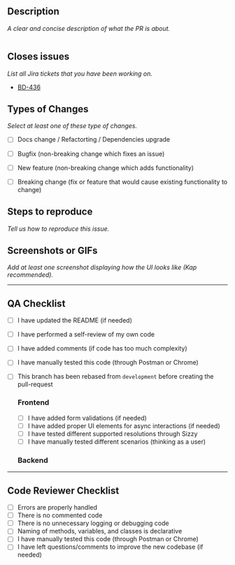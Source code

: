 ## Description

_A clear and concise description of what the PR is about._

```

```

## Closes issues

_List all Jira tickets that you have been working on._

- [BD-436](https://xivis.atlassian.net/browse/BD-436)

## Types of Changes

_Select at least one of these type of changes._

- [ ] Docs change / Refactorting / Dependencies upgrade

* [ ] Bugfix (non-breaking change which fixes an issue)

- [ ] New feature (non-breaking change which adds functionality)

* [ ] Breaking change (fix or feature that would cause existing functionality to change)

## Steps to reproduce

_Tell us how to reproduce this issue._

## Screenshots or GIFs

_Add at least one screenshot displaying how the UI looks like (Kap recommended)._

---

## QA Checklist

- [ ] I have updated the README (if needed)
- [ ] I have performed a self-review of my own code
- [ ] I have added comments (if code has too much complexity)
- [ ] I have manually tested this code (through Postman or Chrome)
- [ ] This branch has been rebased from `development` before creating the pull-request

  ### Frontend

  - [ ] I have added form validations (if needed)
  - [ ] I have added proper UI elements for async interactions (if needed)
  - [ ] I have tested different supported resolutions through Sizzy
  - [ ] I have manually tested different scenarios (thinking as a user)

  ### Backend


---

## Code Reviewer Checklist

- [ ] Errors are properly handled
- [ ] There is no commented code
- [ ] There is no unnecessary logging or debugging code
- [ ] Naming of methods, variables, and classes is declarative
- [ ] I have manually tested this code (through Postman or Chrome)
- [ ] I have left questions/comments to improve the new codebase (if needed)
